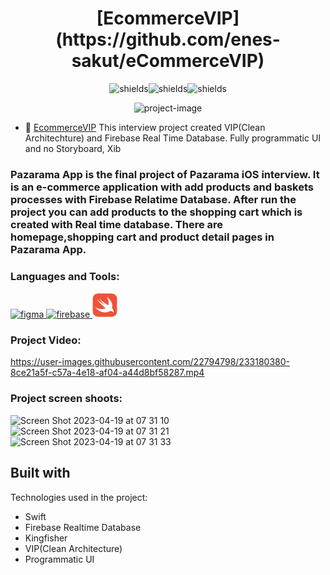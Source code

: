 <h1 align="center" id="title">[EcommerceVIP](https://github.com/enes-sakut/eCommerceVIP)</h1>

<p align="center"><img src="https://img.shields.io/static/v1?label=test&amp;message=3&amp;color=green" alt="shields"><img src="https://img.shields.io/badge/license-MIT-orange" alt="shields"><img src="https://img.shields.io/badge/platform-ios-gray" alt="shields"></p>

<p align="center"><img src="https://global-uploads.webflow.com/6097e0eca1e875de53031ff6/61b9b28acbf4d14f8b0fbe90_pazarama%20logo.png" alt="project-image"></p>

- 🔭 [EcommerceVIP](https://github.com/enes-sakut/eCommerceVIP) This interview project created VIP(Clean Architechture) and Firebase Real Time Database. Fully programmatic UI and no Storyboard, Xib

<h3 align="left">Pazarama App is the final project of Pazarama iOS interview. It is an e-commerce application with add products and baskets processes with Firebase Relatime Database. After run the project you can add products to the shopping cart which is created with Real time database. There are homepage,shopping cart and product detail pages in Pazarama App.</h3>
<p align="left">
</p>

<h3 align="left">Languages and Tools:</h3>
<p align="left"> <a href="https://www.figma.com/" target="_blank" rel="noreferrer"> <img src="https://www.vectorlogo.zone/logos/figma/figma-icon.svg" alt="figma" width="40" height="40"/> </a> <a href="https://firebase.google.com/" target="_blank" rel="noreferrer"> <img src="https://www.vectorlogo.zone/logos/firebase/firebase-icon.svg" alt="firebase" width="40" height="40"/> </a> <a href="https://developer.apple.com/swift/" target="_blank" rel="noreferrer"> <img src="https://raw.githubusercontent.com/devicons/devicon/master/icons/swift/swift-original.svg" alt="swift" width="40" height="40"/> </a> </p>

<h3> Project Video: </h3>

https://user-images.githubusercontent.com/22794798/233180380-8ce21a5f-c57a-4e18-af04-a44d8bf58287.mp4

<h3> Project screen shoots: </h3>
<div align="left"> <img width="236" height="448" alt="Screen Shot 2023-04-19 at 07 31 10" src="https://user-images.githubusercontent.com/22794798/233176357-5869e994-8b03-4e03-aa6e-f0eae7ce241a.png"</img> 
<img width="236" height="448" alt="Screen Shot 2023-04-19 at 07 31 21" src="https://user-images.githubusercontent.com/22794798/233176364-c49490e2-8dc7-4a3f-9465-973c0a11c412.png"</img> 
  <img width="236" height="448" alt="Screen Shot 2023-04-19 at 07 31 33" src="https://user-images.githubusercontent.com/22794798/233176373-2b3a0020-49c0-4c8b-bc07-ad8b808c958b.png"</img> 
</div>

<h2>Built with</h2>

Technologies used in the project:

*   Swift
*   Firebase Realtime Database
*   Kingfisher
*   VIP(Clean Architecture)
*   Programmatic UI
